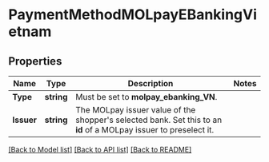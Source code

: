 # PaymentMethodMOLpayEBankingVietnam

## Properties

Name | Type | Description | Notes
------------ | ------------- | ------------- | -------------
**Type** | **string** | Must be set to **molpay_ebanking_VN**. | 
**Issuer** | **string** | The MOLpay issuer value of the shopper&#39;s selected bank. Set this to an **id** of a MOLpay issuer to preselect it. | 

[[Back to Model list]](../README.md#documentation-for-models) [[Back to API list]](../README.md#documentation-for-api-endpoints) [[Back to README]](../README.md)


